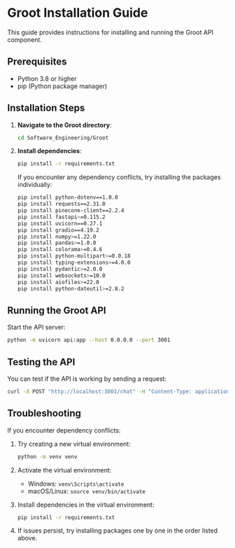 # Groot Installation Guide

This guide provides instructions for installing and running the Groot API component.

## Prerequisites

- Python 3.8 or higher
- pip (Python package manager)

## Installation Steps

1. **Navigate to the Groot directory**:
   ```bash
   cd Software_Engineering/Groot
   ```

2. **Install dependencies**:
   ```bash
   pip install -r requirements.txt
   ```

   If you encounter any dependency conflicts, try installing the packages individually:
   ```bash
   pip install python-dotenv==1.0.0
   pip install requests==2.31.0
   pip install pinecone-client==2.2.4
   pip install fastapi>=0.115.2
   pip install uvicorn==0.27.1
   pip install gradio==4.19.2
   pip install numpy>=1.22.0
   pip install pandas>=1.0.0
   pip install colorama>=0.4.6
   pip install python-multipart>=0.0.18
   pip install typing-extensions>=4.0.0
   pip install pydantic>=2.0.0
   pip install websockets>=10.0
   pip install aiofiles>=22.0
   pip install python-dateutil>=2.8.2
   ```

## Running the Groot API

Start the API server:
```bash
python -m uvicorn api:app --host 0.0.0.0 --port 3001
```

## Testing the API

You can test if the API is working by sending a request:
```bash
curl -X POST "http://localhost:3001/chat" -H "Content-Type: application/json" -H "x-api-key: sk-groot-api-key-2024" -d "{\"message\":\"Hello\", \"unrestricted\":true}"
```

## Troubleshooting

If you encounter dependency conflicts:

1. Try creating a new virtual environment:
   ```bash
   python -m venv venv
   ```

2. Activate the virtual environment:
   - Windows: `venv\Scripts\activate`
   - macOS/Linux: `source venv/bin/activate`

3. Install dependencies in the virtual environment:
   ```bash
   pip install -r requirements.txt
   ```

4. If issues persist, try installing packages one by one in the order listed above.
